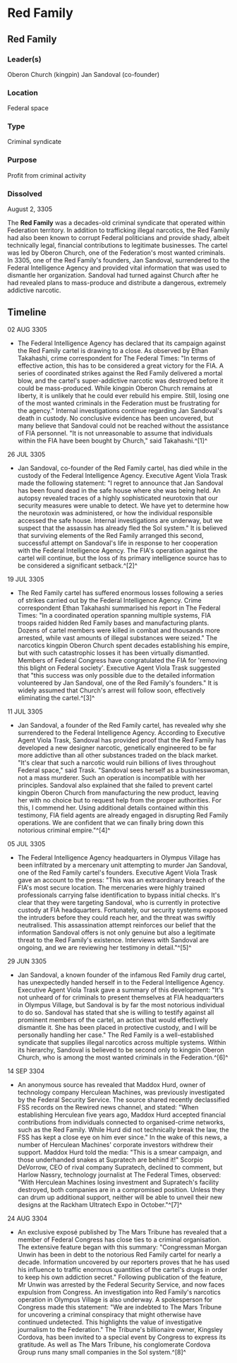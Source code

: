 # Red Family
## Red Family

### Leader(s)

Oberon Church (kingpin)
Jan Sandoval (co-founder)

### Location

Federal space

### Type

Criminal syndicate

### Purpose

Profit from criminal activity

### Dissolved

August 2, 3305

The **Red Family** was a decades-old criminal syndicate that operated within Federation territory. In addition to trafficking illegal narcotics, the Red Family had also been known to corrupt Federal politicians and provide shady, albeit technically legal, financial contributions to legitimate businesses. The cartel was led by Oberon Church, one of the Federation's most wanted criminals. In 3305, one of the Red Family's founders, Jan Sandoval, surrendered to the Federal Intelligence Agency and provided vital information that was used to dismantle her organization. Sandoval had turned against Church after he had revealed plans to mass-produce and distribute a dangerous, extremely addictive narcotic.

## Timeline

02 AUG 3305

- The Federal Intelligence Agency has declared that its campaign against the Red Family cartel is drawing to a close. As observed by Ethan Takahashi, crime correspondent for The Federal Times: "In terms of effective action, this has to be considered a great victory for the FIA. A series of coordinated strikes against the Red Family delivered a mortal blow, and the cartel's super-addictive narcotic was destroyed before it could be mass-produced. While kingpin Oberon Church remains at liberty, it is unlikely that he could ever rebuild his empire. Still, losing one of the most wanted criminals in the Federation must be frustrating for the agency." Internal investigations continue regarding Jan Sandoval's death in custody. No conclusive evidence has been uncovered, but many believe that Sandoval could not be reached without the assistance of FIA personnel. "It is not unreasonable to assume that individuals within the FIA have been bought by Church," said Takahashi.^[1]^

26 JUL 3305

- Jan Sandoval, co-founder of the Red Family cartel, has died while in the custody of the Federal Intelligence Agency. Executive Agent Viola Trask made the following statement: "I regret to announce that Jan Sandoval has been found dead in the safe house where she was being held. An autopsy revealed traces of a highly sophisticated neurotoxin that our security measures were unable to detect. We have yet to determine how the neurotoxin was administered, or how the individual responsible accessed the safe house. Internal investigations are underway, but we suspect that the assassin has already fled the Sol system." It is believed that surviving elements of the Red Family arranged this second, successful attempt on Sandoval's life in response to her cooperation with the Federal Intelligence Agency. The FIA's operation against the cartel will continue, but the loss of its primary intelligence source has to be considered a significant setback.^[2]^

19 JUL 3305

- The Red Family cartel has suffered enormous losses following a series of strikes carried out by the Federal Intelligence Agency. Crime correspondent Ethan Takahashi summarised his report in The Federal Times: "In a coordinated operation spanning multiple systems, FIA troops raided hidden Red Family bases and manufacturing plants. Dozens of cartel members were killed in combat and thousands more arrested, while vast amounts of illegal substances were seized." The narcotics kingpin Oberon Church spent decades establishing his empire, but with such catastrophic losses it has been virtually dismantled. Members of Federal Congress have congratulated the FIA for 'removing this blight on Federal society'. Executive Agent Viola Trask suggested that "this success was only possible due to the detailed information volunteered by Jan Sandoval, one of the Red Family's founders." It is widely assumed that Church's arrest will follow soon, effectively eliminating the cartel.^[3]^

11 JUL 3305

- Jan Sandoval, a founder of the Red Family cartel, has revealed why she surrendered to the Federal Intelligence Agency. According to Executive Agent Viola Trask, Sandoval has provided proof that the Red Family has developed a new designer narcotic, genetically engineered to be far more addictive than all other substances traded on the black market. "It's clear that such a narcotic would ruin billions of lives throughout Federal space," said Trask. "Sandoval sees herself as a businesswoman, not a mass murderer. Such an operation is incompatible with her principles. Sandoval also explained that she failed to prevent cartel kingpin Oberon Church from manufacturing the new product, leaving her with no choice but to request help from the proper authorities. For this, I commend her. Using additional details contained within this testimony, FIA field agents are already engaged in disrupting Red Family operations. We are confident that we can finally bring down this notorious criminal empire."^[4]^

05 JUL 3305

- The Federal Intelligence Agency headquarters in Olympus Village has been infiltrated by a mercenary unit attempting to murder Jan Sandoval, one of the Red Family cartel's founders. Executive Agent Viola Trask gave an account to the press: "This was an extraordinary breach of the FIA's most secure location. The mercenaries were highly trained professionals carrying false identification to bypass initial checks. It's clear that they were targeting Sandoval, who is currently in protective custody at FIA headquarters. Fortunately, our security systems exposed the intruders before they could reach her, and the threat was swiftly neutralised. This assassination attempt reinforces our belief that the information Sandoval offers is not only genuine but also a legitimate threat to the Red Family's existence. Interviews with Sandoval are ongoing, and we are reviewing her testimony in detail."^[5]^

29 JUN 3305

- Jan Sandoval, a known founder of the infamous Red Family drug cartel, has unexpectedly handed herself in to the Federal Intelligence Agency. Executive Agent Viola Trask gave a summary of this development: "It's not unheard of for criminals to present themselves at FIA headquarters in Olympus Village, but Sandoval is by far the most notorious individual to do so. Sandoval has stated that she is willing to testify against all prominent members of the cartel, an action that would effectively dismantle it. She has been placed in protective custody, and I will be personally handling her case." The Red Family is a well-established syndicate that supplies illegal narcotics across multiple systems. Within its hierarchy, Sandoval is believed to be second only to kingpin Oberon Church, who is among the most wanted criminals in the Federation.^[6]^

14 SEP 3304

- An anonymous source has revealed that Maddox Hurd, owner of technology company Herculean Machines, was previously investigated by the Federal Security Service. The source shared recently declassified FSS records on the Rewired news channel, and stated: "When establishing Herculean five years ago, Maddox Hurd accepted financial contributions from individuals connected to organised-crime networks, such as the Red Family. While Hurd did not technically break the law, the FSS has kept a close eye on him ever since." In the wake of this news, a number of Herculean Machines' corporate investors withdrew their support. Maddox Hurd told the media: "This is a smear campaign, and those underhanded snakes at Supratech are behind it!" Scorpio DeVorrow, CEO of rival company Supratech, declined to comment, but Harlow Nassry, technology journalist at The Federal Times, observed: "With Herculean Machines losing investment and Supratech's facility destroyed, both companies are in a compromised position. Unless they can drum up additional support, neither will be able to unveil their new designs at the Rackham Ultratech Expo in October."^[7]^

24 AUG 3304

- An exclusive exposé published by The Mars Tribune has revealed that a member of Federal Congress has close ties to a criminal organisation. The extensive feature began with this summary: "Congressman Morgan Unwin has been in debt to the notorious Red Family cartel for nearly a decade. Information uncovered by our reporters proves that he has used his influence to traffic enormous quantities of the cartel's drugs in order to keep his own addiction secret." Following publication of the feature, Mr Unwin was arrested by the Federal Security Service, and now faces expulsion from Congress. An investigation into Red Family's narcotics operation in Olympus Village is also underway. A spokesperson for Congress made this statement: "We are indebted to The Mars Tribune for uncovering a criminal conspiracy that might otherwise have continued undetected. This highlights the value of investigative journalism to the Federation." The Tribune's billionaire owner, Kingsley Cordova, has been invited to a special event by Congress to express its gratitude. As well as The Mars Tribune, his conglomerate Cordova Group runs many small companies in the Sol system.^[8]^